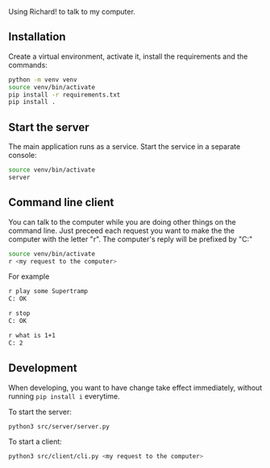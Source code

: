 Using Richard! to talk to my computer.

## Installation

Create a virtual environment, activate it, install the requirements and the commands:

~~~bash
python -m venv venv
source venv/bin/activate
pip install -r requirements.txt
pip install .
~~~

## Start the server

The main application runs as a service. Start the service in a separate console:

~~~bash
source venv/bin/activate
server
~~~

## Command line client

You can talk to the computer while you are doing other things on the command line.
Just preceed each request you want to make the the computer with the letter "r".
The computer's reply will be prefixed by "C:"

~~~bash
source venv/bin/activate
r <my request to the computer>
~~~

For example

~~~bash
r play some Supertramp
C: OK

r stop
C: OK

r what is 1+1
C: 2
~~~

## Development

When developing, you want to have change take effect immediately, without running `pip install i` everytime.

To start the server:

~~~bash
python3 src/server/server.py
~~~

To start a client:

~~~bash
python3 src/client/cli.py <my request to the computer>
~~~
